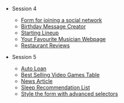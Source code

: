 - Session 4
  - [Form for joining a social network](Session-4/Social_Network/index.html)
  - [Birthday Message Creator](Session-4/Birthday_Message/index.html)
  - [Starting Lineup](Session-4/Starting_Lineup/index.html)
  - [Your Favourite Musician Webpage](Session-4/Fav_Musician/index.html)
  - [Restaurant Reviews](Session-4/Restaurant_Reviews/index.html)

- Session 5
  - [Auto Loan](Session-5/Auto_Loan/index.html)
  - [Best Selling Video Games Table](Session-5/Games_Table/index.html)
  - [News Article](Session-5/News_Article/index.html)
  - [Sleep Recommendation List](Session-5/Sleep_List/index.html)
  - [Style the form with advanced selectors](Session-5/Product_Rating/index.html)